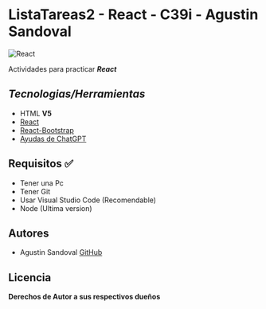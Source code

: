 # ListaTareas2 - React - C39i - Agustin Sandoval 

![React](https://seguros.lacaja.com.ar/sites/default/files/styles/la_caja_2_columnas_570x465_/public/2021-03/C%25C3%25B3mo%2520crear%2520una%2520lista%2520de%2520tareas%2520para%2520que%2520tu%2520trabajo%2520rinda%2520m%25C3%25A1s.jpeg?itok=TD0cTxOM)

Actividades para practicar ***React***

## ***Tecnologias/Herramientas***

- HTML **V5**
- [React](https://es.react.dev/) 
- [React-Bootstrap](https://react-bootstrap.github.io/) 
- [Ayudas de ChatGPT](https://chat.openai.com/) 

## Requisitos ✅

- Tener una Pc
- Tener Git
- Usar Visual Studio Code (Recomendable)
- Node (Ultima version)

## Autores

- Agustin Sandoval [GitHub](https://github.com/Agustincomics)

##  Licencia

**Derechos de Autor a sus respectivos dueños**